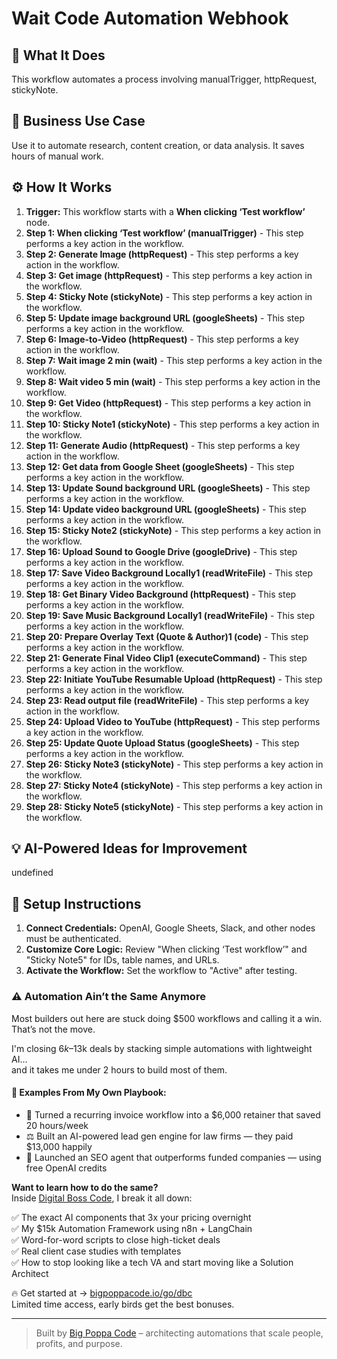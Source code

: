 # Wait Code Automation Webhook

## 🚀 What It Does
This workflow automates a process involving manualTrigger, httpRequest, stickyNote.

## 💼 Business Use Case
Use it to automate research, content creation, or data analysis. It saves hours of manual work.

## ⚙️ How It Works
1.  **Trigger:** This workflow starts with a **When clicking ‘Test workflow’** node.
2. **Step 1: When clicking ‘Test workflow’ (manualTrigger)** - This step performs a key action in the workflow.
3. **Step 2: Generate Image (httpRequest)** - This step performs a key action in the workflow.
4. **Step 3: Get image (httpRequest)** - This step performs a key action in the workflow.
5. **Step 4: Sticky Note (stickyNote)** - This step performs a key action in the workflow.
6. **Step 5: Update image background URL (googleSheets)** - This step performs a key action in the workflow.
7. **Step 6: Image-to-Video (httpRequest)** - This step performs a key action in the workflow.
8. **Step 7: Wait image 2 min (wait)** - This step performs a key action in the workflow.
9. **Step 8: Wait video 5 min (wait)** - This step performs a key action in the workflow.
10. **Step 9: Get Video (httpRequest)** - This step performs a key action in the workflow.
11. **Step 10: Sticky Note1 (stickyNote)** - This step performs a key action in the workflow.
12. **Step 11: Generate Audio (httpRequest)** - This step performs a key action in the workflow.
13. **Step 12: Get data from Google Sheet (googleSheets)** - This step performs a key action in the workflow.
14. **Step 13: Update Sound background URL (googleSheets)** - This step performs a key action in the workflow.
15. **Step 14: Update video background URL (googleSheets)** - This step performs a key action in the workflow.
16. **Step 15: Sticky Note2 (stickyNote)** - This step performs a key action in the workflow.
17. **Step 16: Upload Sound to Google Drive (googleDrive)** - This step performs a key action in the workflow.
18. **Step 17: Save Video Background Locally1 (readWriteFile)** - This step performs a key action in the workflow.
19. **Step 18: Get Binary Video Background (httpRequest)** - This step performs a key action in the workflow.
20. **Step 19: Save Music Background Locally1 (readWriteFile)** - This step performs a key action in the workflow.
21. **Step 20: Prepare Overlay Text (Quote & Author)1 (code)** - This step performs a key action in the workflow.
22. **Step 21: Generate Final Video Clip1 (executeCommand)** - This step performs a key action in the workflow.
23. **Step 22: Initiate YouTube Resumable Upload (httpRequest)** - This step performs a key action in the workflow.
24. **Step 23: Read output file (readWriteFile)** - This step performs a key action in the workflow.
25. **Step 24: Upload Video to YouTube (httpRequest)** - This step performs a key action in the workflow.
26. **Step 25: Update Quote Upload Status (googleSheets)** - This step performs a key action in the workflow.
27. **Step 26: Sticky Note3 (stickyNote)** - This step performs a key action in the workflow.
28. **Step 27: Sticky Note4 (stickyNote)** - This step performs a key action in the workflow.
29. **Step 28: Sticky Note5 (stickyNote)** - This step performs a key action in the workflow.

## 💡 AI-Powered Ideas for Improvement
undefined

## 🔧 Setup Instructions
1. **Connect Credentials:** OpenAI, Google Sheets, Slack, and other nodes must be authenticated.
2. **Customize Core Logic:** Review "When clicking ‘Test workflow’" and "Sticky Note5" for IDs, table names, and URLs.
3. **Activate the Workflow:** Set the workflow to "Active" after testing.

### ⚠️ Automation Ain’t the Same Anymore

Most builders out here are stuck doing $500 workflows and calling it a win.  
That’s not the move.  

I'm closing $6k–$13k deals by stacking simple automations with lightweight AI...  
and it takes me under 2 hours to build most of them.

#### 🧠 Examples From My Own Playbook:
- 🔁 Turned a recurring invoice workflow into a $6,000 retainer that saved 20 hours/week  
- ⚖️ Built an AI-powered lead gen engine for law firms — they paid $13,000 happily  
- 🚀 Launched an SEO agent that outperforms funded companies — using free OpenAI credits  

**Want to learn how to do the same?**  
Inside [Digital Boss Code](https://bigpoppacode.io/go/dbc), I break it all down:

✅ The exact AI components that 3x your pricing overnight  
✅ My $15k Automation Framework using n8n + LangChain  
✅ Word-for-word scripts to close high-ticket deals  
✅ Real client case studies with templates  
✅ How to stop looking like a tech VA and start moving like a Solution Architect  

🔥 Get started at → [bigpoppacode.io/go/dbc](https://bigpoppacode.io/go/dbc)  
Limited time access, early birds get the best bonuses.

---
> Built by [Big Poppa Code](https://bigpoppacode.io) – architecting automations that scale people, profits, and purpose.
